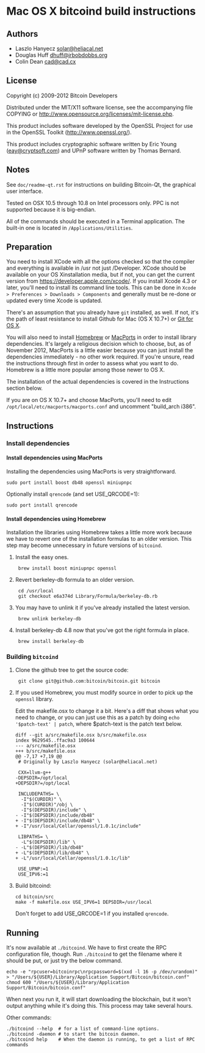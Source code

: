 Mac OS X bitcoind build instructions
====================================

Authors
-------

* Laszlo Hanyecz <solar@heliacal.net>
* Douglas Huff <dhuff@jrbobdobbs.org>
* Colin Dean <cad@cad.cx>

License
-------

Copyright (c) 2009-2012 Bitcoin Developers

Distributed under the MIT/X11 software license, see the accompanying
file COPYING or http://www.opensource.org/licenses/mit-license.php.

This product includes software developed by the OpenSSL Project for use in
the OpenSSL Toolkit (http://www.openssl.org/).

This product includes cryptographic software written by
Eric Young (eay@cryptsoft.com) and UPnP software written by Thomas Bernard.

Notes
-----

See `doc/readme-qt.rst` for instructions on building Bitcoin-Qt, the
graphical user interface.

Tested on OSX 10.5 through 10.8 on Intel processors only. PPC is not
supported because it is big-endian.

All of the commands should be executed in a Terminal application. The
built-in one is located in `/Applications/Utilities`.

Preparation
-----------

You need to install XCode with all the options checked so that the compiler
and everything is available in /usr not just /Developer. XCode should be
available on your OS Xinstallation media, but if not, you can get the
current version from https://developer.apple.com/xcode/. If you install
Xcode 4.3 or later, you'll need to install its command line tools. This can
be done in `Xcode > Preferences > Downloads > Components` and generally must
be re-done or updated every time Xcode is updated.

There's an assumption that you already have `git` installed, as well. If
not, it's the path of least resistance to install Github for Mac
(OS X 10.7+) or
[Git for OS X](https://code.google.com/p/git-osx-installer/).

You will also need to install [Homebrew](http://mxcl.github.com/homebrew/)
or [MacPorts](http://www.macports.org/) in order to install library
dependencies. It's largely a religious decision which to choose, but, as of
November 2012, MacPorts is a little easier because you can just install the
dependencies immediately - no other work required. If you're unsure, read
the instructions through first in order to assess what you want to do.
Homebrew is a little more popular among those newer to OS X.

The installation of the actual dependencies is covered in the Instructions
section below.

If you are on OS X 10.7+ and choose MacPorts, you'll need to edit
`/opt/local/etc/macports/macports.conf` and uncomment "build_arch i386".

Instructions
------------

### Install dependencies

#### Install dependencies using MacPorts

Installing the dependencies using MacPorts is very straightforward.

    sudo port install boost db48 openssl miniupnpc

Optionally install `qrencode` (and set USE_QRCODE=1):

    sudo port install qrencode

#### Install dependencies using Homebrew

Installation the libraries using Homebrew takes a little more work because
we have to revert one of the installation formulas to an older version. This
step may become unnecessary in future versions of `bitcoind`.

1. Install the easy ones.

        brew install boost miniupnpc openssl

2. Revert berkeley-db formula to an older version.

        cd /usr/local
        git checkout e6a374d Library/Formula/berkeley-db.rb

3. You may have to unlink it if you've already installed the latest version.

        brew unlink berkeley-db

4. Install berkeley-db 4.8 now that you've got the right formula in place.

        brew install berkeley-db

### Building `bitcoind`

1. Clone the github tree to get the source code:

        git clone git@github.com:bitcoin/bitcoin.git bitcoin

2.  If you used Homebrew, you must modify source in order to pick up the
    `openssl` library.

    Edit the makefile.osx to change it a bit. Here's a diff that shows what
    you need to change, or you can just use this as a patch by doing
    `echo '$patch-text' | patch`, where $patch-text is the patch text below.

        diff --git a/src/makefile.osx b/src/makefile.osx
        index 9629545..ffac9a3 100644
        --- a/src/makefile.osx
        +++ b/src/makefile.osx
        @@ -7,17 +7,19 @@
         # Originally by Laszlo Hanyecz (solar@heliacal.net)

         CXX=llvm-g++
        -DEPSDIR=/opt/local
        +DEPSDIR?=/opt/local

         INCLUDEPATHS= \
          -I"$(CURDIR)" \
          -I"$(CURDIR)"/obj \
          -I"$(DEPSDIR)/include" \
        - -I"$(DEPSDIR)/include/db48"
        + -I"$(DEPSDIR)/include/db48" \
        + -I"/usr/local/Cellar/openssl/1.0.1c/include"

         LIBPATHS= \
          -L"$(DEPSDIR)/lib" \
        - -L"$(DEPSDIR)/lib/db48"
        + -L"$(DEPSDIR)/lib/db48" \
        + -L"/usr/local/Cellar/openssl/1.0.1c/lib"

         USE_UPNP:=1
         USE_IPV6:=1

3.  Build bitcoind:

        cd bitcoin/src
        make -f makefile.osx USE_IPV6=1 DEPSDIR=/usr/local

    Don't forget to add USE_QRCODE=1 if you installed `qrencode`.

Running
-------

It's now available at `./bitcoind`. We have to first create the RPC 
configuration file, though. Run `./bitcoind` to get the filename where it
should be put, or just try the below command.

    echo -e "rpcuser=bitcoinrpc\nrpcpassword=$(xxd -l 16 -p /dev/urandom)" > "/Users/${USER}/Library/Application Support/Bitcoin/bitcoin.conf"
    chmod 600 "/Users/${USER}/Library/Application Support/Bitcoin/bitcoin.conf"

When next you run it, it will start downloading the blockchain, but it won't
output anything while it's doing this. This process may take several hours.

Other commands:

    ./bitcoind --help  # for a list of command-line options.
    ./bitcoind -daemon # to start the bitcoin daemon.
    ./bitcoind help    # When the daemon is running, to get a list of RPC commands
